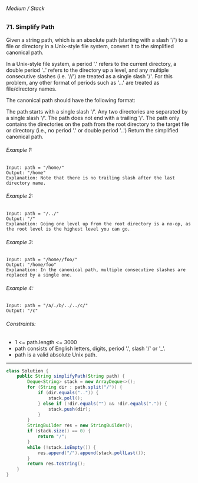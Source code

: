 ###### Medium / Stack

### 71. Simplify Path

Given a string path, which is an absolute path (starting with a slash '/') to a file or directory in a Unix-style file system, convert it to the simplified canonical path.

In a Unix-style file system, a period '.' refers to the current directory, a double period '..' refers to the directory up a level, and any multiple consecutive slashes (i.e. '//') are treated as a single slash '/'. For this problem, any other format of periods such as '...' are treated as file/directory names.

The canonical path should have the following format:

The path starts with a single slash '/'.
Any two directories are separated by a single slash '/'.
The path does not end with a trailing '/'.
The path only contains the directories on the path from the root directory to the target file or directory (i.e., no period '.' or double period '..')
Return the simplified canonical path.

 

###### Example 1:
```
Input: path = "/home/"
Output: "/home"
Explanation: Note that there is no trailing slash after the last directory name.
```
###### Example 2:
```
Input: path = "/../"
Output: "/"
Explanation: Going one level up from the root directory is a no-op, as the root level is the highest level you can go.
```
###### Example 3:
```
Input: path = "/home//foo/"
Output: "/home/foo"
Explanation: In the canonical path, multiple consecutive slashes are replaced by a single one.
```
###### Example 4:
```
Input: path = "/a/./b/../../c/"
Output: "/c"
```

###### Constraints:

- 1 <= path.length <= 3000
- path consists of English letters, digits, period '.', slash '/' or '_'.
- path is a valid absolute Unix path.

***

```java
class Solution {
    public String simplifyPath(String path) {
        Deque<String> stack = new ArrayDeque<>();
        for (String dir : path.split("/")) {
            if (dir.equals("..")) {
                stack.poll();
            } else if (!dir.equals("") && !dir.equals(".")) {
                stack.push(dir);
            }
        }
        StringBuilder res = new StringBuilder();
        if (stack.size() == 0) {
            return "/";
        }
        while (!stack.isEmpty()) {
            res.append("/").append(stack.pollLast());
        }
        return res.toString();
    }
}
```
